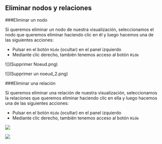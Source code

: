 ## Eliminar nodos y relaciones

###Eliminar un nodo

Si queremos eliminar un nodo de nuestra visualización, seleccionamos el nodo que queremos eliminar haciendo clic en él y luego hacemos una de las siguientes acciones:

- Pulsar en el botón ```Hide``` (ocultar) en el panel izquierdo
- Mediante clic derecho, también tenemos acceso al botón ```Hide```


![](Supprimer Noeud.png)

![](Supprimer un noeud_2.png)




###Eliminar una relación

Si queremos eliminar una relación de nuestra visualización, seleccionamos la relaciones que queremos eliminar haciendo clic en ella y luego hacemos una de las siguientes acciones:

- Pulsar en el botón ```Hide``` (ocultar) en el panel izquierdo
- Mediante clic derecho, también tenemos acceso al botón ```Hide```

![](https://github.com/Linkurious/linkurious-enterprise-manual/raw/master/en/edit/Y1.png)

![](https://github.com/Linkurious/linkurious-enterprise-manual/raw/master/en/edit/Y2.png)

